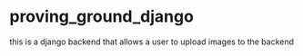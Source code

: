# proving_ground_django
this is a django backend that allows a user to upload images to the backend
